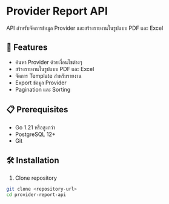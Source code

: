 # Provider Report API

API สำหรับจัดการข้อมูล Provider และสร้างรายงานในรูปแบบ PDF และ Excel

## 🚀 Features

- ค้นหา Provider ด้วยเงื่อนไขต่างๆ
- สร้างรายงานในรูปแบบ PDF และ Excel
- จัดการ Template สำหรับรายงาน
- Export ข้อมูล Provider
- Pagination และ Sorting

## 📋 Prerequisites

- Go 1.21 หรือสูงกว่า
- PostgreSQL 12+
- Git

## 🛠️ Installation

1. Clone repository
```bash
git clone <repository-url>
cd provider-report-api